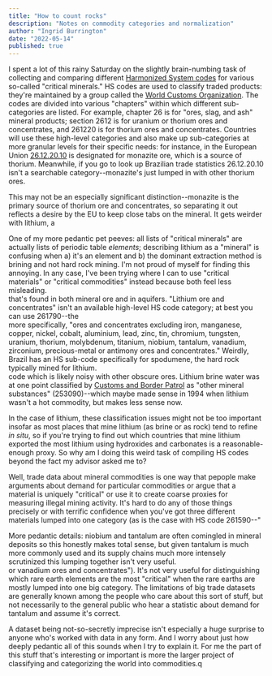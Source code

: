 ```yaml
---
title: "How to count rocks"
description: "Notes on commodity categories and normalization"
author: "Ingrid Burrington"
date: "2022-05-14"
published: true
---
```


I spent a lot of this rainy Saturday on the slightly brain-numbing task of collecting and comparing different [Harmonized System codes](https://en.wikipedia.org/wiki/Harmonized_System) for various so-called "critical minerals." HS codes are used to classify traded products: they're maintained by a group called the [World Customs Organization](http://www.wcoomd.org/). The codes are divided into various "chapters" within which different sub-categories are listed. For example, chapter 26 is for "ores, slag, and ash" mineral products; section 2612 is for uranium or thorium ores and concentrates, and 261220 is for thorium ores and concentrates. Countries will use these high-level categories and also make up sub-categories at more granular levels for their specific needs: for instance, in the European Union [26.12.20.10](https://www.tariffnumber.com/2022/26122010) is designated for monazite ore, which is a source of thorium. Meanwhile, if you go to look up Brazilian trade statistics 26.12.20.10 isn't a searchable category--monazite's just lumped in with other thorium ores. 

This may not be an especially significant distinction--monazite is the primary source of thorium ore and concentrates, so separating it out reflects a desire by the EU to keep close tabs on the mineral. It gets weirder with lithium, a <Aside label="commodity"><span>One of my more pedantic pet peeves: all lists of "critical minerals" are actually lists of periodic table *elements*; describing lithium as a "mineral" is confusing when a) it's an element and b) the dominant extraction method is brining and not hard rock mining. I'm not proud of myself for finding this annoying. In any case, I've been trying where I can to use "critical materials" or "critical commodities" instead because both feel less misleading.</span></Aside> that's found in both mineral ore and in aquifers. "Lithium ore and concentrates" isn't an available high-level HS code category; at best you can use 261790--the <Aside label="everything else"><span>more specifically, "ores and concentrates excluding iron, manganese, copper, nickel, cobalt, aluminium, lead, zinc, tin, chromium, tungsten, uranium, thorium, molybdenum, titanium, niobium, tantalum, vanadium, zirconium, precious-metal or antimony ores and concentrates." Weirdly, Brazil has an HS sub-code specifically for spodumene, the hard rock typically mined for lithium. </span></Aside> code which is likely noisy with other obscure ores. Lithium brine water was at one point classified by [Customs and Border Patrol](https://rulings.cbp.gov/ruling/897620) as "other mineral substances" (253090)--which maybe made sense in 1994 when lithium wasn't a hot commodity, but makes less sense now. 

In the case of lithium, these classification issues might not be too important insofar as most places that mine lithium (as brine or as rock) tend to refine *in situ*, so if you're trying to find out which countries that mine lithium exported the most lithium using hydroxides and carbonates is a reasonable-enough proxy. So why am I doing this weird task of compiling HS codes beyond the fact my advisor asked me to? 

Well, trade data about mineral commodities is one way that pepople make arguments about demand for particular commodities or argue that a material is uniquely "critical" or use it to create coarse proxies for measuring illegal mining activity. It's hard to do any of those things precisely or with terrific confidence when you've got three different materials lumped into one category (as is the case with HS code 261590--"<Aside label="niobium, tantalum,"><span>More pedantic details: niobium and tantalum are often comingled in mineral deposits so this honestly makes total sense, but given tantalum is much more commonly used and its supply chains much more intensely scrutinized this lumping together isn't very useful.</span></Aside>or vanadium ores and concentrates"). It's not very useful for distinguishing which rare earth elements are the most "critical" when the rare earths are mostly lumped into one big category. The limitations of big trade datasets are generally known among the people who care about this sort of stuff, but not necessarily to the general public who hear a statistic about demand for tantalum and assume it's correct. 

A dataset being not-so-secretly imprecise isn't especially a huge surprise to anyone who's worked with data in any form. And I worry about just how deeply pedantic all of this sounds when I try to explain it. For me the part of this stuff that's interesting or important is more the larger project of classifying and categorizing the world into commodities.q

<script>
  import Aside from '$lib/components/Aside.svelte'
</script>
